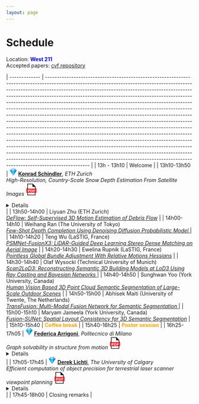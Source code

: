```yaml
---
layout: page
---
```


# Schedule


Location: <span style="color:blue"> <b>West 211</b> </span> 
<br>
Accepted papers: [cvf repository](https://openaccess.thecvf.com/CVPR2023_workshops/PCV)

| ------------- | ------------------------------------------------------------------------------------------------------------------------------------------------------------------------------------------------------------------------------------------------------------------------------------------------------------------------------------------------------------------------------------------------------------------------------------------------------------------------------------------------------------------------------------------------------------------------------------------------------------------------------------------------------------------------------------------------------------------------------------------------------------------------------------------------------------------------------------------------------------------------------------------------------------------------------------------------------------------------------------------------------------------------------------------------------------------------------------------------------------------------------------------------------ |
| 13h - 13h10 | Welcome |
| 13h10-13h50 | <img src="/img/diamond.png"  width="20"> [**Konrad Schindler**](https://igp.ethz.ch/personen/person-detail.html?persid=143986), *ETH Zurich* <br><em>High-Resolution, Country-Scale Snow Depth Estimation From Satellite Images</em> [<img src="/img/pdf.png" width="30">](/img/pcv-keynote-2023.pdf)<br><details>Monitoring snow depth is important for hydrology, hydro-power planning, ecology, and Alpine safety. Existing methods to estimate snow depth over large areas are typically limited to ground sampling distances of ca. 1km. This limits their usage in high alpine areas, where that resolution fails to capture local snow distribution patterns caused by the pronounced topography. I will present recent advances that make it possible to map snow depth at spatial resolution down to 10m GSD, with weekly updates. By fusing an elevation model and time series of Sentinel-1 and Sentinel-2 images with a recurrent convolutional neural network, we are able to produce country-wide high-resolution snow depth maps without in-situ data. Optionally, these maps can be further refined by combining them with sparse point observations from ground measurement stations. All maps are accompanied by spatially explicit maps of prediction uncertainty, thanks to a probabilistic deep learning framework.</details> |
| 13h50-14h00 | Liyuan Zhu (ETH Zurich) <br> [<em>DeFlow: Self-Supervised 3D Motion Estimation of Debris Flow</em>](https://openaccess.thecvf.com/content/CVPR2023W/PCV/html/Zhu_DeFlow_Self-Supervised_3D_Motion_Estimation_of_Debris_Flow_CVPRW_2023_paper.html) |
| 14h00-14h10 | Weihang Ran (The University of Tokyo) <br> [<em>Few-Shot Depth Completion Using Denoising Diffusion Probabilistic Model </em>](https://openaccess.thecvf.com/content/CVPR2023W/PCV/html/Ran_Few-Shot_Depth_Completion_Using_Denoising_Diffusion_Probabilistic_Model_CVPRW_2023_paper.html) |
| 14h10-14h20 | Teng Wu (LaSTIG, France) <br> [<em>PSMNet-FusionX3: LiDAR-Guided Deep Learning Stereo Dense Matching on Aerial Image</em>](https://openaccess.thecvf.com/content/CVPR2023W/PCV/html/Wu_PSMNet-FusionX3_LiDAR-Guided_Deep_Learning_Stereo_Dense_Matching_on_Aerial_Images_CVPRW_2023_paper.html) |
| 14h20-14h30 | Ewelina Rupnik (LaSTIG, France) <br> [<em>Pointless Global Bundle Adjustment With Relative Motions Hessians</em>](https://openaccess.thecvf.com/content/CVPR2023W/PCV/html/Rupnik_Pointless_Global_Bundle_Adjustment_With_Relative_Motions_Hessians_CVPRW_2023_paper.html) |
| 14h30-14h40 | Olaf Wysocki (Technical University of Munich) <br> [<em>Scan2LoD3: Reconstructing Semantic 3D Building Models at LoD3 Using Ray Casting and Bayesian Networks </em>](https://openaccess.thecvf.com/content/CVPR2023W/PCV/html/Wysocki_Scan2LoD3_Reconstructing_Semantic_3D_Building_Models_at_LoD3_Using_Ray_CVPRW_2023_paper.html) |
| 14h40-14h50 |  Sunghwan Yoo (York University, Canada) <br> [<em>Human Vision Based 3D Point Cloud Semantic Segmentation of Large-Scale Outdoor Scenes</em>](https://openaccess.thecvf.com/content/CVPR2023W/PCV/html/Yoo_Human_Vision_Based_3D_Point_Cloud_Semantic_Segmentation_of_Large-Scale_CVPRW_2023_paper.html) |
| 14h50-15h00 | Abhisek Maiti (University of Twente, The Netherlands)  <br> [<em>TransFusion: Multi-Modal Fusion Network for Semantic Segmentation </em>](https://openaccess.thecvf.com/content/CVPR2023W/PCV/html/Maiti_TransFusion_Multi-Modal_Fusion_Network_for_Semantic_Segmentation_CVPRW_2023_paper.html) |
| 15h00-15h10 | Maryam Jameela (York University, Canada)  <br> [<em>Fusion-SUNet: Spatial Layout Consistency for 3D Semantic Segmentation</em>](https://openaccess.thecvf.com/content/CVPR2023W/PCV/html/Jameela_Fusion-SUNet_Spatial_Layout_Consistency_for_3D_Semantic_Segmentation_CVPRW_2023_paper.html) |
| 15h10-15h40 | <span style="color:orange"> <b>Coffee break</b> </span> | 
| 15h40-16h25 | <span style="color:orange"> <b>Poster session</b> </span> |
| 16h25-17h05 | <img src="/img/diamond.png"  width="20"> [**Federica Arrigoni**](https://www.deib.polimi.it/ita/personale/dettagli/765978), *Politecnico di Milano* <br><em>Graph solvability in structure from motion</em> [<img src="/img/pdf.png" width="30">](/img/federica_talk.pdf)<br> <details>  Structure from Motion (SfM) is a fundamental task in computer vision that aims at recovering both cameras and the 3D scene starting from multiple images. The problem can be conveniently represented as a “viewing graph”: each node corresponds to a camera/image and an edge is present between two nodes if the fundamental (or essential) matrix is available. While several research efforts on SfM have focused on devising more accurate and efficient algorithms, much less attention have been devoted to investigating theoretical aspects. In particular, a relevant question is establishing whether a viewing graph is “solvable”, i.e., it uniquely determines a configuration of cameras. This talk will give an overview on existing results on viewing graph solvability, starting from the calibrated case (where it is known that solvable graphs are those that are parallel rigid), reaching up the more complicated uncalibrated case (where the problem reduces to solving polynomial equations and it still offers open issues). </details> |
| 17h05-17h45 | <img src="/img/diamond.png"  width="20"> [**Derek Lichti**](https://profiles.ucalgary.ca/derek-lichti), *The University of Calgary* <br><em>Efficient computation of object precision for terrestrial laser scanner viewpoint planning</em> [<img src="/img/pdf.png" width="30">](/imag/DLichti_CVPR_2023_for_Ewelina.pdf) <br><details> Building information models (BIMs) and digital twins (DTs) see increasing use in many sectors including construction, mining, energy, chemical processing and heritage, to respectively improve the construction and effective management of capital assets. A terrestrial laser scanner (TLS) is recognized as a highly effective reality capture technology for the creation of accurate models of the built environment. A key planning task is the determination of a set of TLS instrument locations or viewpoints (VPs) that will provide complete site coverage at the required level of positional accuracy. Under the assumption of an existing prior site model, greedy algorithm methods are commonly used to determine the set of VPs. Positional accuracy is most often measured in terms of single point radiated precision. However, this measure does not represent the quality of model objects, such as planes and cylinders, that would be derived from a TLS point cloud. Rigorous quantification of object positional accuracy requires point cloud simulation from the VPs by ray casting, which is computationally expensive. A new, more efficient approach is therefore proposed. Its basis is a model for the geometric distribution of range observations in angular space that is introduced into the least-squares normal equations formed to compute the covariance matrix of each object. This allows object precision to be more efficiently estimated by the evaluation of integrals. This presentation will first provide a brief overview of the TLS VP planning problem. The proposed method for object precision modelling will then be described and results from real data experiments will be presented. </details> |
| 17h45-18h00 | Closing remarks |

<style>
.collapsible p {
  margin-top: 0;
}

.collapsible summary::-webkit-details-marker {
  display: none;
}

.collapsible summary {
  cursor: pointer;
  margin-left: 10px;
  font-weight: bold;
}

.collapsible p {
  margin: 0 0 10px 0;
}

table {
  border-collapse: collapse;
  border: none;
  background-color: transparent;
}

table td,
table th {
  border: none;
}

</style>
